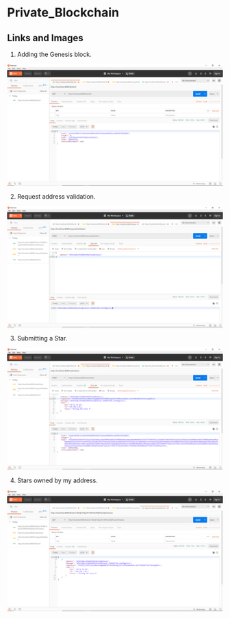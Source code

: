 # Private_Blockchain

## Links and Images

1. Adding the Genesis block.

![Request: http://localhost:8000/block/0 ](./assets/Genesis_Block.png)

2. Request address validation.

![Request: http://localhost:8000/requestValidation ](./assets/Request_Validation.png)

3. Submitting a Star.

![Request: http://localhost:8000/submitstar](./assets/Submit_Star.png)

4. Stars owned by my address.

![Request: http://localhost:8000/blocks/<WALLET_ADDRESS>](./assets/OwnerShip.png)
